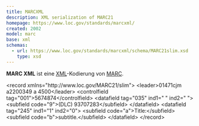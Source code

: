 ```yaml
---
title: MARCXML
description: XML serialization of MARC21
homepage: https://www.loc.gov/standards/marcxml/
created: 2002
model: marc
base: xml
schemas:
  - url: https://www.loc.gov/standards/marcxml/schema/MARC21slim.xsd
    type: xsd
---
```


**MARC XML** ist eine [XML](../xml)-Kodierung von [MARC](../marc).

<example highlight="xml">
    &lt;record xmlns="http://www.loc.gov/MARC21/slim">
      &lt;leader>01471cjm a2200349 a 4500&lt;/leader>
      &lt;controlfield tag="001">5674874&lt;/controlfield>
      &lt;datafield tag="035" ind1=" " ind2=" ">
        &lt;subfield code="9">(DLC)   93707283&lt;/subfield>
      &lt;/datafield>
      &lt;datafield tag="245" ind1="1" ind2="0">
        &lt;subfield code="a">Title:&lt;/subfield>
        &lt;subfield code="b">subtitle.&lt;/subfield>
      &lt;/datafield>
    &lt;/record>
</example>
